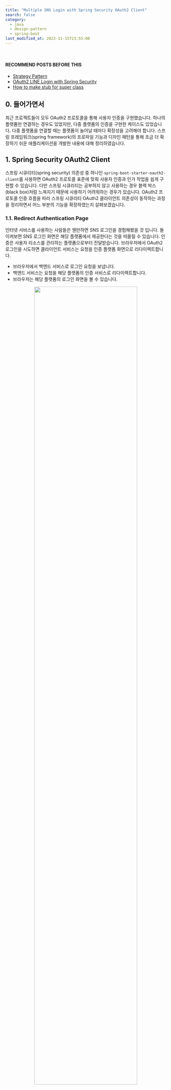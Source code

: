 ```yaml
---
title: "Multiple SNS Login with Spring Security OAuth2 Client"
search: false
category:
  - java
  - design-pattern
  - spring-boot
last_modified_at: 2023-11-15T23:55:00
---
```


<br/>

#### RECOMMEND POSTS BEFORE THIS

- [Strategy Pattern][strategy-pattern-link]
- [OAuth2 LINE Login with Spring Security][oauth2-line-login-link]
- [How to make stub for super class][stub-for-super-class-link]

## 0. 들어가면서

최근 프로젝트들이 모두 OAuth2 프로토콜을 통해 사용자 인증을 구현했습니다. 하나의 플랫폼만 연결하는 경우도 있었지만, 다중 플랫폼의 인증을 구현한 케이스도 있었습니다. 다중 플랫폼을 연결할 때는 플랫폼이 늘어날 때마다 확장성을 고려해야 합니다. 스프링 프레임워크(spring framework)의 프로파일 기능과 디자인 패턴을 통해 조금 더 확장하기 쉬운 애플리케이션을 개발한 내용에 대해 정리하였습니다. 

## 1. Spring Security OAuth2 Client

스프링 시큐리티(spring security) 의존성 중 하나인 `spring-boot-starter-oauth2-client`를 사용하면 OAuth2 프로토콜 표준에 맞춰 사용자 인증과 인가 작업을 쉽게 구현할 수 있습니다. 다만 스프링 시큐리티는 공부하지 않고 사용하는 경우 블랙 박스(black box)처럼 느껴지기 때문에 사용하기 어려워하는 경우가 있습니다. OAuth2 프로토콜 인증 흐름을 따라 스프링 시큐리티 OAuth2 클라이언트 의존성이 동작하는 과정을 정리하면서 어느 부분의 기능을 확장하였는지 살펴보겠습니다. 

### 1.1. Redirect Authentication Page

인터넷 서비스를 사용하는 사람들은 웬만하면 SNS 로그인을 경험해봤을 것 입니다. 돌이켜보면 SNS 로그인 화면은 해당 플랫폼에서 제공한다는 것을 떠올릴 수 있습니다. 인증은 사용자 리소스를 관리하는 플랫폼으로부터 전달받습니다. 브라우저에서 OAuth2 로그인을 시도하면 클라이언트 서비스는 요청을 인증 플랫폼 화면으로 리다이렉트합니다. 

- 브라우저에서 백엔드 서비스로 로그인 요청을 보냅니다.
- 백엔드 서비스는 요청을 해당 플랫폼의 인증 서비스로 리다이렉트합니다. 
- 브라우저는 해당 플랫폼의 로그인 화면을 볼 수 있습니다.

<p align="center">
    <img src="/images/multiple-sns-login-with-spring-security-oauth2-client-01.png" width="80%" class="image__border">
</p>

### 1.2. Get Access Token And User Resource

사용자는 SNS 플랫폼 로그인 화면에서 사용자 아이디와 비밀번호를 입력합니다. 인증이 성공하면 해당 플랫폼에 미리 등록한 리다이렉트 URL로 인증 코드와 함께 요청이 돌아옵니다. 전달 받는 인증 코드는 액세스 토큰을 발급 받을 때 클라이언트 아이디와 시크릿과 함께 사용됩니다. 리다이렉트 URL 돌아온 요청은 다음과 같은 실행 흐름을 가집니다. 

1. 플랫폼 인증 서버는 브라우저를 미리 등록된 경로로 리다이렉트시킵니다.
1. 리다이렉트 요청을 받으면 시큐리티 필터 체인(security filterchain)의 `OAuth2LoginAuthenticationFilter` 객체가 사용자 인가 작업을 수행합니다. 
1. `OAuth2AuthorizationCodeAuthenticationProvider` 객체가 인증 서버로부터 액세스 토큰(access token)을 발급 받습니다. 미리 등록한 클라이언트 아이디, 시크릿 그리고 리다이렉트 URL로 함께 전달받은 인가 코드를 함께 전달합니다.
1. 액세스 토큰 발급이 성공하면 인가 작업은 완료되었다는 의미입니다. `DefaultOAuth2UserService` 객체는 발급 받은 액세스 토큰을 사용해 사용자 정보를 리소스 서버로부터 조회합니다. 

<p align="center">
    <img src="/images/multiple-sns-login-with-spring-security-oauth2-client-02.png" width="100%" class="image__border">
</p>

### 1.3. How can we implement SNS login for multiple platforms?

스프링 시큐리티는 OAuth2 프로토콜 표준을 따르기 때문에 인증, 인가, 리소스 획득 작업은 어떤 플랫폼을 사용하든 동일한 과정을 거칩니다. 플랫폼마다 다른 점은 사용자 정보 스키마입니다. 각 플랫폼마다 다른 모습, 다른 프로퍼티 이름으로 사용자 정보를 반환하기 때문에 이 부분을 맞춰 개발할 필요가 있습니다. 필자는 DefaultOAuth2UserService 클래스를 확장하여 각 플랫폼 별로 획득한 인증된 사용자 정보를 신규 생성 혹은 조회하도록 설계하였습니다. CustomOAuth2UserService 인터페이스로 추상화하여 전략 패턴(strategy pattern)을 적용한 이유는 추후 연결할 플랫폼이 늘어날 것을 고려했기 때문입니다. DefaultOAuth2UserService 구현 코드를 설명할 때 이에 대한 추가적인 이야기를 하겠습니다. 

- DefaultOAuth2UserService 객체는 통해 부모 클래스 기능을 통해 SNS 플랫폼 리소스 서버로부터 인증된 사용자 정보를 획득합니다.
- DefaultOAuth2UserService 객체는 CustomOAuth2UserService 인스턴스들에게 인증된 사용자 처리를 위임합니다.
    - CustomOAuth2UserService 인스턴스는 자신이 지원하는 플랫폼의 사용자만 처리합니다.
    - 신규 사용자는 새로 생성합니다.
    - 기존 사용자는 조회 후 반환합니다. 

<p align="center">
    <img src="/images/multiple-sns-login-with-spring-security-oauth2-client-03.png" width="80%" class="image__border">
</p>

## 2. Project Setup

먼저 프로젝트 설정부터 살펴보겠습니다. 

### 2.1. build.gradle

다음과 같은 의존성이 필요합니다.

- spring-boot-starter-security
    - 스프링 시큐리티 프레임워크
- spring-boot-starter-oauth2-client
    - OAuth2 프로토콜 클라이언트 서비스 지원

```groovy
plugins {
    id 'java'
    id 'org.springframework.boot' version '3.1.5'
    id 'io.spring.dependency-management' version '1.1.3'
}

group = 'action.in.blog'
version = '0.0.1-SNAPSHOT'

java {
    sourceCompatibility = '17'
}

repositories {
    mavenCentral()
}

dependencies {
    implementation 'org.springframework.boot:spring-boot-starter-thymeleaf'
    implementation 'org.springframework.boot:spring-boot-starter-oauth2-client'
    implementation 'org.springframework.boot:spring-boot-starter-security'
    implementation 'org.springframework.boot:spring-boot-starter-web'
    implementation 'org.springframework.boot:spring-boot-starter-data-jpa'
    implementation 'com.h2database:h2:2.2.224'
    compileOnly 'org.projectlombok:lombok:1.18.30'
    annotationProcessor 'org.projectlombok:lombok:1.18.30'
    testImplementation 'org.springframework.boot:spring-boot-starter-test'
    testImplementation 'org.springframework.security:spring-security-test'
}

tasks.named('bootBuildImage') {
    builder = 'paketobuildpacks/builder-jammy-base:latest'
}

tasks.named('test') {
    useJUnitPlatform()
}
```

### 2.2. application-platform.yml 

하나의 파일에 모든 설정이 들어 있는 것은 복잡합니다. 플랫폼 별로 설정 파일을 분할하고 필요에 따라 프로파일을 추가하여 사용합니다. 각 설정 파일을 살펴보겠습니다.

#### 2.2.1. application-google.yml

구글은 스프링 시큐리티에서 필요한 정보를 자동으로 채워주기 때문에 제공자 정보는 별도로 추가하지 않습니다. 클라이언트 아이디, 시크릿, 리다이렉트 URL, 클라이언트 시크릿 전달 방식, 스코프 등의 정보만 작성합니다.

```yml
spring:
  security:
    oauth2:
      client:
        registration:
          google:
            client-authentication-method: client_secret_post # 클라이언트 시크릿 전달 방식
            client-id: ${GOOGLE_CLIENT_ID} # 클라이언트 아이디
            client-secret: ${GOOGLE_CLIENT_SECRET} # 클라이언트 시크릿
            redirect-uri: "{baseUrl}/login/oauth2/callback/" # 리다이렉트 URL
            scope: # 스코프
              - profile
              - email
```

#### 2.2.2. application-kakao.yml

카카오는 클라이언트, 인증 제공자 정보를 모두 입력합니다. 가독성을 위해 주석으로 설명을 작성하였습니다. 스코프나 인증 제공자 정보는 공식 홈페이지를 참조합니다. 

```yml
spring:
  security:
    oauth2:
      client:
        registration:
          kakao:
            client-authentication-method: client_secret_post # 클라이언트 시크릿 전달 방식
            authorization-grant-type: authorization_code # 인가 방법
            client-id: ${KAKAO_CLIENT_ID} # 클라이언트 아이디
            client-secret: ${KAKAO_CLIENT_SECRET} # 클라이언트 시크릿
            redirect-uri: "{baseUrl}/login/oauth2/callback/" # 리다이렉트 URL
            scope: # 스코프
              - profile_nickname 
              - account_email
        provider:
          kakao:
            authorization-uri: https://kauth.kakao.com/oauth/authorize # 인가 서버
            token-uri: https://kauth.kakao.com/oauth/token # 토큰 발급 서버
            user-info-uri: https://kapi.kakao.com/v2/user/me # 사용자 정보 조회 리소스 서버
            user-name-attribute: id # 사용자 정보 스키마에서 사용자 식별자를 찾을 수 있는 키
```

#### 2.2.3. application-naver.md

네이버도 카카오와 마찬가지로 클라이언트, 인증 제공자 정보를 모두 입력합니다. 가독성을 위해 주석으로 설명을 작성하였습니다. 스코프나 인증 제공자 정보는 공식 홈페이지를 참조합니다. 

```yml
spring:
  security:
    oauth2:
      client:
        registration:
          naver:
            authorization-grant-type: authorization_code # 인가 방법
            client-id: ${NAVER_CLIENT_ID} # 클라이언트 아이디
            client-secret: ${NAVER_CLIENT_SECRET} # 클라이언트 시크릿
            redirect-uri: "{baseUrl}/login/oauth2/callback/" # 리다이렉트 URL
            scope: # 스코프
              - email
        provider:
          naver:
            authorization-uri: https://nid.naver.com/oauth2.0/authorize # 인가 서버
            token-uri: https://nid.naver.com/oauth2.0/token # 토큰 발급 서버
            user-info-uri: https://openapi.naver.com/v1/nid/me # 사용자 정보 조회 리소스 서버
            user-name-attribute: response # 사용자 정보 스키마에서 사용자 식별자를 찾을 수 있는 키
```

### 2.3. application.yml

각 플랫폼 별 설정 파일을 살펴봤습니다. 위 설정 파일들을 애플리케이션이 실행될 때 모두 사용하기 위해 `include` 키워드를 이용합니다. 

- 필요한 프로파일들을 플랫폼 이름으로 추가합니다.
    - 플랫폼 이름이 붙은 설정 파일들이 사용됩니다. 

```yml
spring:
  profiles:
    include:
      - kakao
      - naver
      - google
  datasource:
    url: jdbc:h2:mem:test
    driver-class-name: org.h2.Driver
    username: sa
    password:
  h2:
    console:
      path: /h2-console
      enabled: true
```

### 2.4. SecurityConfig Class

- 접근 권한 설정
    - H2 콘솔 경로 허용
    - 기타 다른 경로는 인증 필요
- OAuth2 로그인 설정
    - `/login/oauth2/callback/` 경로
        - 인증 서비스 제공자에 미리 등록한 리다이렉트 URL 설정
    - `/home` 경로
        - 인증 성공 후처리를 위한 리다이렉트 URL 지정

```java
package action.in.blog.config;

import org.springframework.context.annotation.Bean;
import org.springframework.context.annotation.Configuration;
import org.springframework.security.config.annotation.web.builders.HttpSecurity;
import org.springframework.security.config.annotation.web.configuration.EnableWebSecurity;
import org.springframework.security.config.annotation.web.configurers.AbstractHttpConfigurer;
import org.springframework.security.config.annotation.web.configurers.HeadersConfigurer;
import org.springframework.security.crypto.factory.PasswordEncoderFactories;
import org.springframework.security.crypto.password.PasswordEncoder;
import org.springframework.security.web.SecurityFilterChain;

import static org.springframework.boot.autoconfigure.security.servlet.PathRequest.toH2Console;

@Configuration
@EnableWebSecurity
public class SecurityConfig {

    @Bean
    public SecurityFilterChain securityFilterChain(HttpSecurity http) throws Exception {
        http.authorizeHttpRequests(
                        (requests) -> requests
                                .requestMatchers(toH2Console()).permitAll()
                                .anyRequest().authenticated()
                )
                .oauth2Login((configurer) ->
                        configurer
                                .redirectionEndpoint(endpoint -> endpoint.baseUri("/login/oauth2/callback/"))
                                .defaultSuccessUrl("/home")
                )
                .headers(configurer -> configurer.frameOptions(HeadersConfigurer.FrameOptionsConfig::disable))
                .csrf(AbstractHttpConfigurer::disable)
                .formLogin(AbstractHttpConfigurer::disable);
        return http.build();
    }
}
```

## 3. Implementation

지금부터 구현 코드를 살펴보겠습니다. 

### 3.1. DelegatingOAuth2UserService Class

DefaultOAuth2UserService 클래스를 상속한 클래스를 정의합니다. @Service 애너테이션을 추가해 스프링 빈(bean)으로 만들면 해당 컴포넌트가 OAuth2LoginAuthenticationProvider 인스턴스에서 사용하는 DefaultOAuth2UserService 인스턴스를 대체합니다. CustomOAuth2UserService 인스턴스를 리스트 형태로 주입 받습니다. CustomOAuth2UserService 인터페이스를 구현한 모든 스프링 빈들이 주입됩니다. 다음과 같은 장점을 가집니다.

- 나중에 추가될 플랫폼을 지원하는 스프링 빈을 새롭게 정의하면 자동으로 주입 받습니다.
- 인증을 위한 핵심 비즈니스 로직인 loadUser 메소드는 변경이 없습니다.
- 변경에 닫혀 있고 확장에 열린 개방-폐쇄 원칙(open–closed principle)을 지킬 수 있습니다.

다음과 같은 동작을 수행합니다. 

- 처리를 위임할 CustomOAuth2UserService 인스턴스들에게 플랫폼 지원 여부를 확인합니다.
- 해당 플랫폼을 지원하는 서비스 인스턴스를 찾았다면 부모 클래스의 기능을 사용해 외부 리소스 서버로부터 사용자 정보를 조회합니다.
    - 새로운 메소드로 감싼 이유는 테스트를 원활하게 만들기 위함입니다.
    - 자세한 내용은 [How to make stub for super class][stub-for-super-class-link] 포스트를 참조바랍니다.
- 리소스 서버로부터 사용자 정보를 획득하면 이를 기반으로 사용자 정보를 생성하거나 조회 후 반환합니다.

```java
package action.in.blog.service;

import org.springframework.security.oauth2.client.userinfo.DefaultOAuth2UserService;
import org.springframework.security.oauth2.client.userinfo.OAuth2UserRequest;
import org.springframework.security.oauth2.core.OAuth2AuthenticationException;
import org.springframework.security.oauth2.core.user.OAuth2User;
import org.springframework.stereotype.Service;

import java.util.List;

@Service
public class DelegatingOAuth2UserService extends DefaultOAuth2UserService {

    private final List<CustomOAuth2UserService> oauth2UserServices;

    public DelegatingOAuth2UserService(List<CustomOAuth2UserService> oauth2UserServices) {
        this.oauth2UserServices = oauth2UserServices;
    }

    public OAuth2User loadUserFromParent(OAuth2UserRequest userRequest) {
        return super.loadUser(userRequest);
    }

    @Override
    public OAuth2User loadUser(OAuth2UserRequest userRequest) throws OAuth2AuthenticationException {
        for (var oauth2Service : oauth2UserServices) {
            if (!oauth2Service.supports(userRequest)) {
                continue;
            }
            var oauth2User = loadUserFromParent(userRequest);
            return oauth2Service.createOrLoadUser(oauth2User);
        }
        throw new RuntimeException("지원하지 않는 플랫폼입니다.");
    }
}
```

### 3.2. CustomOAuth2UserService Interface

CustomOAuth2UserService 인스턴스는 어떤 책임을 가지는지 인터페이스를 살펴보겠습니다. 

- 해당 플랫폼을 지원하는지 확인합니다.
- 사용자 정보를 생성하거나 조회합니다.

```java
package action.in.blog.service;

import action.in.blog.domain.token.AuthenticatedUser;
import org.springframework.security.oauth2.client.userinfo.OAuth2UserRequest;
import org.springframework.security.oauth2.core.user.OAuth2User;

public interface CustomOAuth2UserService {

    boolean supports(OAuth2UserRequest userRequest);

    AuthenticatedUser createOrLoadUser(OAuth2User authenticatedUser);
}
```

### 3.3. Google

구글 리소스 서버로부터 전달받은 사용자 정보는 다음과 같은 스키마를 가지고 있습니다. 이를 처리하기 위한 도메인 객체를 설계하고 서비스 기능을 정의합니다.

```
{
    sub=111160025331912458305, 
    name=강준현, 
    given_name=준현, 
    family_name=강, 
    picture=https://lh3.googleusercontent.com/a/ACg8ocL-ZA1YcUPAPUkCjn3gbyM267CEPG80wy7KCDOokOWh=s96-c, 
    email=opop3966@gmail.com, 
    email_verified=true, 
    locale=ko
}
```

#### 3.3.1. GoogleUser Class

구글 사용자 정보를 기반으로 UserEntity 객체를 생성합니다.

```java
package action.in.blog.domain.model;

import action.in.blog.domain.entity.UserEntity;
import action.in.blog.domain.enums.LoginType;
import action.in.blog.domain.enums.Role;
import org.springframework.security.oauth2.core.user.OAuth2User;

import java.util.Map;

public class GoogleUser {

    private final OAuth2User oAuth2User;

    public GoogleUser(OAuth2User oAuth2User) {
        this.oAuth2User = oAuth2User;
    }

    public UserEntity toUserEntity() {
        return UserEntity.builder()
                .role(Role.USER)
                .email(email())
                .nickName(nickName())
                .loginType(LoginType.GOOGLE)
                .oauth2ClientId(oAuth2User.getName())
                .build();
    }

    private Map<String, Object> attributes() {
        return oAuth2User.getAttributes();
    }

    private String nickName() {
        return String.valueOf(attributes().get("name"));
    }

    private String email() {
        return String.valueOf(attributes().get("email"));
    }
}
```

#### 3.2.2. GoogleOAuth2UserService Class

- supports 메소드
    - 서비스 제공자가 `google`인 경우만 지원합니다.
- createOrLoadUser 메소드
    - 사용자 정보를 조회 후 반환합니다.
    - 사용자 정보가 없는 경우 새로 생성합니다.
    - 인증된 사용자 정보를 담은 토큰을 만들어 반환합니다.

```java
package action.in.blog.service;

import action.in.blog.domain.entity.UserEntity;
import action.in.blog.domain.enums.LoginType;
import action.in.blog.domain.model.GoogleUser;
import action.in.blog.domain.token.AuthenticatedUser;
import action.in.blog.repository.UserRepository;
import org.springframework.security.oauth2.client.userinfo.OAuth2UserRequest;
import org.springframework.security.oauth2.core.user.OAuth2User;
import org.springframework.stereotype.Service;
import org.springframework.transaction.annotation.Transactional;

@Service
public class GoogleOAuth2UserService implements CustomOAuth2UserService {

    private static final String REGISTRATION_ID = "google";
    private final UserRepository repository;

    public GoogleOAuth2UserService(UserRepository repository) {
        this.repository = repository;
    }

    @Override
    public boolean supports(OAuth2UserRequest userRequest) {
        return REGISTRATION_ID.equals(userRequest.getClientRegistration().getRegistrationId());
    }

    @Transactional
    @Override
    public AuthenticatedUser createOrLoadUser(OAuth2User authenticatedUser) {
        var subject = authenticatedUser.getName();
        var optional = repository.findUserByOauth2ClientIdAndLoginType(subject, LoginType.GOOGLE);
        UserEntity user;
        if (optional.isPresent()) {
            user = optional.get();
        } else {
            user = new GoogleUser(authenticatedUser).toUserEntity();
            repository.save(user);
        }
        return AuthenticatedUser.of(user, authenticatedUser);
    }
}
```

### 3.4. Kakao

카카오 리소스 서버로부터 전달받은 사용자 정보는 다음과 같은 스키마를 가지고 있습니다. 이를 처리하기 위한 도메인 객체를 설계하고 서비스 기능을 정의합니다.

```
{
    id=3149432885, 
    connected_at=2023-11-05T11:56:24Z, 
    properties={
        nickname=강준현
    }, 
    kakao_account={
        profile_nickname_needs_agreement=false, 
        profile={
            nickname=강준현
        }, 
        has_email=true, 
        email_needs_agreement=false, 
        is_email_valid=true, 
        is_email_verified=true, 
        email=kang3966@naver.com
    }
}
```

#### 3.4.1. KakaoUser Class

카카오 사용자 정보를 기반으로 UserEntity 객체를 생성합니다.

```java
package action.in.blog.domain.model;

import action.in.blog.domain.entity.UserEntity;
import action.in.blog.domain.enums.LoginType;
import action.in.blog.domain.enums.Role;
import org.springframework.security.oauth2.core.user.OAuth2User;

import java.util.Map;

public class KakaoUser {

    private final OAuth2User oAuth2User;

    public KakaoUser(OAuth2User oAuth2User) {
        this.oAuth2User = oAuth2User;
    }

    public UserEntity toUserEntity() {
        return UserEntity.builder()
                .role(Role.USER)
                .email(email())
                .nickName(nickName())
                .loginType(LoginType.KAKAO)
                .oauth2ClientId(oAuth2User.getName())
                .build();
    }

    private Map<String, Object> properties() {
        return oAuth2User.getAttribute("properties");
    }

    private Map<String, Object> account() {
        return oAuth2User.getAttribute("kakao_account");
    }

    private String nickName() {
        return String.valueOf(properties().get("nickname"));
    }

    private String email() {
        return String.valueOf(account().get("email"));
    }
}
```

#### 3.4.2. KakaoOAuth2UserService Class

- supports 메소드
    - 서비스 제공자가 `kakao`인 경우만 지원합니다.
- createOrLoadUser 메소드
    - 사용자 정보를 조회 후 반환합니다.
    - 사용자 정보가 없는 경우 새로 생성합니다.
    - 인증된 사용자 정보를 담은 토큰을 만들어 반환합니다.

```java
package action.in.blog.service;

import action.in.blog.domain.entity.UserEntity;
import action.in.blog.domain.enums.LoginType;
import action.in.blog.domain.token.AuthenticatedUser;
import action.in.blog.domain.model.KakaoUser;
import action.in.blog.repository.UserRepository;
import org.springframework.security.oauth2.client.userinfo.OAuth2UserRequest;
import org.springframework.security.oauth2.core.user.OAuth2User;
import org.springframework.stereotype.Service;
import org.springframework.transaction.annotation.Transactional;

import java.util.List;

@Service
public class KakaoOAuth2UserService implements CustomOAuth2UserService {

    private static final String REGISTRATION_ID = "kakao";
    private final UserRepository repository;

    public KakaoOAuth2UserService(UserRepository repository) {
        this.repository = repository;
    }

    @Override
    public boolean supports(OAuth2UserRequest userRequest) {
        return REGISTRATION_ID.equals(userRequest.getClientRegistration().getRegistrationId());
    }

    @Transactional
    @Override
    public AuthenticatedUser createOrLoadUser(OAuth2User authenticatedUser) {
        var subject = authenticatedUser.getName();
        var optional = repository.findUserByOauth2ClientIdAndLoginType(subject, LoginType.KAKAO);
        UserEntity user;
        if (optional.isPresent()) {
            user = optional.get();
        } else {
            user = new KakaoUser(authenticatedUser).toUserEntity();
            repository.save(user);
        }
        return AuthenticatedUser.of(user, authenticatedUser);
    }
}
```

### 3.5. Naver

네이버 리소스 서버로부터 전달받은 사용자 정보는 다음과 같은 스키마를 가지고 있습니다. 이를 처리하기 위한 도메인 객체를 설계하고 서비스 기능을 정의합니다.

```
{
    resultcode=00, 
    message=success, 
    response={
        id=y_M3h3qw48wNZNM5Gda3yWpV7Tv_BOAjJhWOxJkIW6o, 
        email=kang3966@naver.com, 
        name=강준현
    }
}
```

#### 3.5.1. NaverUser Class

네이버 사용자 정보를 기반으로 UserEntity 객체를 생성합니다.

```java
package action.in.blog.domain.model;

import action.in.blog.domain.entity.UserEntity;
import action.in.blog.domain.enums.LoginType;
import action.in.blog.domain.enums.Role;
import org.springframework.security.oauth2.core.user.OAuth2User;

import java.util.Map;

public class NaverUser {

    private final OAuth2User oAuth2User;

    public NaverUser(OAuth2User oAuth2User) {
        this.oAuth2User = oAuth2User;
    }

    public UserEntity toUserEntity() {
        return UserEntity.builder()
                .role(Role.USER)
                .email(email())
                .nickName(nickName())
                .loginType(LoginType.NAVER)
                .oauth2ClientId(subject())
                .build();
    }

    private Map<String, Object> response() {
        return oAuth2User.getAttribute("response");
    }

    public String subject() {
        return String.valueOf(response().get("id"));
    }

    private String nickName() {
        return String.valueOf(response().get("name"));
    }

    private String email() {
        return String.valueOf(response().get("email"));
    }
}
```

#### 3.5.2. NaverOAuth2UserService Class

- supports 메소드
    - 서비스 제공자가 `naver`인 경우만 지원합니다.
- createOrLoadUser 메소드
    - 사용자 정보를 조회 후 반환합니다.
    - 사용자 정보가 없는 경우 새로 생성합니다.
    - 인증된 사용자 정보를 담은 토큰을 만들어 반환합니다.

```java
package action.in.blog.service;

import action.in.blog.domain.entity.UserEntity;
import action.in.blog.domain.enums.LoginType;
import action.in.blog.domain.token.AuthenticatedUser;
import action.in.blog.domain.model.NaverUser;
import action.in.blog.repository.UserRepository;
import org.springframework.security.oauth2.client.userinfo.OAuth2UserRequest;
import org.springframework.security.oauth2.core.user.OAuth2User;
import org.springframework.stereotype.Service;
import org.springframework.transaction.annotation.Transactional;

import java.util.List;

@Service
public class NaverOAuth2UserService implements CustomOAuth2UserService {

    private static final String REGISTRATION_ID = "naver";
    private final UserRepository repository;

    public NaverOAuth2UserService(UserRepository repository) {
        this.repository = repository;
    }

    @Override
    public boolean supports(OAuth2UserRequest userRequest) {
        return REGISTRATION_ID.equals(userRequest.getClientRegistration().getRegistrationId());
    }

    @Transactional
    @Override
    public AuthenticatedUser createOrLoadUser(OAuth2User authenticatedUser) {
        var naverUser = new NaverUser(authenticatedUser);
        var optional = repository.findUserByOauth2ClientIdAndLoginType(naverUser.subject(), LoginType.NAVER);
        UserEntity user;
        if (optional.isPresent()) {
            user = optional.get();
        } else {
            user = naverUser.toUserEntity();
            repository.save(user);
        }
        return AuthenticatedUser.of(user, authenticatedUser);
    }
}
```

### 3.6. AuthenticatedUser Class

인증된 사용자 정보를 시큐리티 컨텍스트(security context)에 보관할 때 사용하는 클래스입니다. 사용자 식별자, 권한 리스트, 이메일, 닉네임 정보를 반환합니다.

```java
package action.in.blog.domain.token;

import action.in.blog.domain.entity.UserEntity;
import lombok.AllArgsConstructor;
import lombok.Builder;
import lombok.Getter;
import lombok.NoArgsConstructor;
import org.springframework.security.core.Authentication;
import org.springframework.security.core.GrantedAuthority;
import org.springframework.security.core.authority.SimpleGrantedAuthority;
import org.springframework.security.oauth2.core.user.OAuth2User;
import org.springframework.util.StringUtils;

import javax.security.auth.Subject;
import java.security.Principal;
import java.util.Collection;
import java.util.List;
import java.util.Map;

@Getter
@AllArgsConstructor
@NoArgsConstructor
@Builder
public class AuthenticatedUser implements Principal, OAuth2User {

    private String name;
    private List<String> roles;
    private String email;
    private String nickName;
    private Map<String, Object> attributes;

    @Override
    public String getName() {
        return name;
    }

    @Override
    public boolean implies(Subject subject) {
        return Principal.super.implies(subject);
    }

    @Override
    public Map<String, Object> getAttributes() {
        return attributes;
    }

    @Override
    public Collection<? extends GrantedAuthority> getAuthorities() {
        return roles.stream()
                .map(SimpleGrantedAuthority::new)
                .toList();
    }

    public static AuthenticatedUser of(UserEntity user, OAuth2User oauth2User) {
        return AuthenticatedUser.builder()
                .name(String.valueOf(user.getId()))
                .email(user.getEmail())
                .roles(List.of(user.getRole().name()))
                .nickName(user.getNickName())
                .attributes(oauth2User.getAttributes())
                .build();
    }
}
```

### 3.7. HomeController Class

인증된 사용자 정보를 바탕으로 HTML 페이지를 생성합니다.

```java
package action.in.blog.controller;

import action.in.blog.domain.model.AuthenticatedUser;
import org.springframework.security.core.annotation.AuthenticationPrincipal;
import org.springframework.stereotype.Controller;
import org.springframework.web.bind.annotation.GetMapping;
import org.springframework.web.servlet.ModelAndView;

@Controller
public class HomeController {

    @GetMapping("/home")
    public ModelAndView home(@AuthenticationPrincipal AuthenticatedUser user) {
        var mav = new ModelAndView("home");
        mav.addObject("email", user.getEmail());
        mav.addObject("nickName", user.getNickName());
        return mav;
    }
}
```

## 4. Result

### 4.1. SNS Login

스프링 시큐리티에서 기본으로 제공하는 로그인 페이지를 통해 테스트할 수 있습니다.

<p align="center">
    <img src="/images/multiple-sns-login-with-spring-security-oauth2-client-04.gif" width="100%" class="image__border">
</p>

### 4.2. In Database

H2 콘솔을 통해 데이터베이스를 확인하면 사용자 정보가 다음과 같이 저장됩니다.

<p align="center">
    <img src="/images/multiple-sns-login-with-spring-security-oauth2-client-05.png" width="100%" class="image__border">
</p>

#### TEST CODE REPOSITORY

- <https://github.com/Junhyunny/blog-in-action/tree/master/2023-11-15-multiple-sns-login-with-spring-security-oauth2-client>

#### REFERENCE

- <https://www.rfc-editor.org/rfc/rfc6749>

[strategy-pattern-link]: https://junhyunny.github.io/information/design-pattern/strategy-pattern/
[oauth2-line-login-link]: https://junhyunny.github.io/java/spring-boot/spring-security/oauth2-line-login-with-spring-security/
[stub-for-super-class-link]: https://junhyunny.github.io/java/spring-boot/test/how-to-make-stub-for-super-class/
